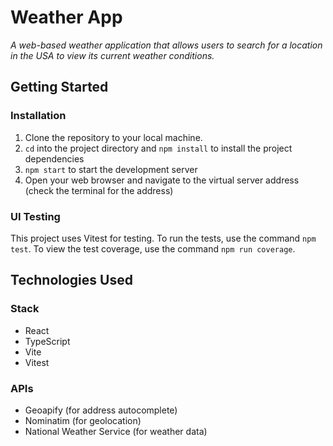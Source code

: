 # Weather App

*A web-based weather application that allows users to search for a location in the USA to view its current weather conditions.*


## Getting Started

### Installation

1. Clone the repository to your local machine.
2. `cd` into the project directory and `npm install` to install the project dependencies
3. `npm start` to start the development server
4. Open your web browser and navigate to the virtual server address (check the terminal for the address)

### UI Testing

This project uses Vitest for testing. To run the tests, use the command `npm test`. To view the test coverage, use the command `npm run coverage`.


## Technologies Used

### Stack

- React
- TypeScript
- Vite
- Vitest

### APIs

- Geoapify (for address autocomplete)
- Nominatim (for geolocation)
- National Weather Service (for weather data)